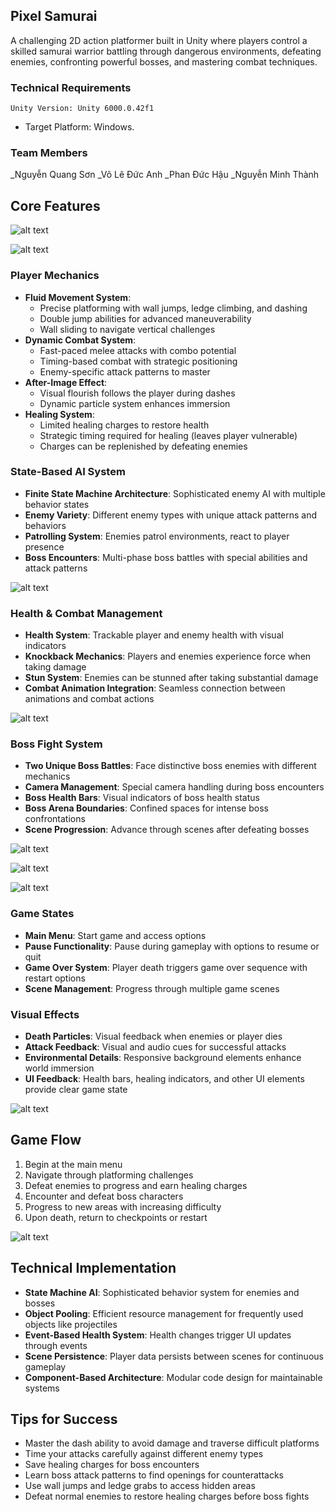 ## Pixel Samurai
A challenging 2D action platformer built in Unity where players control a skilled samurai warrior battling through dangerous environments, defeating enemies, confronting powerful bosses, and mastering combat techniques.

### Technical Requirements
    Unity Version: Unity 6000.0.42f1
- Target Platform: Windows.

### Team Members
  _Nguyễn Quang Sơn
  _Võ Lê Đức Anh
  _Phan Đức Hậu
  _Nguyễn Minh Thành

## Core Features

![alt text](Imgs/image.png)

![alt text](image-1.png)

### Player Mechanics
- **Fluid Movement System**: 
  - Precise platforming with wall jumps, ledge climbing, and dashing
  - Double jump abilities for advanced maneuverability
  - Wall sliding to navigate vertical challenges
- **Dynamic Combat System**: 
  - Fast-paced melee attacks with combo potential
  - Timing-based combat with strategic positioning
  - Enemy-specific attack patterns to master
- **After-Image Effect**: 
  - Visual flourish follows the player during dashes
  - Dynamic particle system enhances immersion
- **Healing System**:
  - Limited healing charges to restore health
  - Strategic timing required for healing (leaves player vulnerable)
  - Charges can be replenished by defeating enemies

### State-Based AI System
- **Finite State Machine Architecture**: Sophisticated enemy AI with multiple behavior states
- **Enemy Variety**: Different enemy types with unique attack patterns and behaviors
- **Patrolling System**: Enemies patrol environments, react to player presence
- **Boss Encounters**: Multi-phase boss battles with special abilities and attack patterns

![alt text](image-2.png)

### Health & Combat Management
- **Health System**: Trackable player and enemy health with visual indicators
- **Knockback Mechanics**: Players and enemies experience force when taking damage
- **Stun System**: Enemies can be stunned after taking substantial damage
- **Combat Animation Integration**: Seamless connection between animations and combat actions

![alt text](image-6.png)

### Boss Fight System
- **Two Unique Boss Battles**: Face distinctive boss enemies with different mechanics
- **Camera Management**: Special camera handling during boss encounters
- **Boss Health Bars**: Visual indicators of boss health status
- **Boss Arena Boundaries**: Confined spaces for intense boss confrontations
- **Scene Progression**: Advance through scenes after defeating bosses

![alt text](image-5.png)

![alt text](image-4.png)

![alt text](image-7.png)

### Game States
- **Main Menu**: Start game and access options
- **Pause Functionality**: Pause during gameplay with options to resume or quit
- **Game Over System**: Player death triggers game over sequence with restart options
- **Scene Management**: Progress through multiple game scenes

### Visual Effects
- **Death Particles**: Visual feedback when enemies or player dies
- **Attack Feedback**: Visual and audio cues for successful attacks
- **Environmental Details**: Responsive background elements enhance world immersion
- **UI Feedback**: Health bars, healing indicators, and other UI elements provide clear game state

![alt text](image-8.png)

## Game Flow
1. Begin at the main menu
2. Navigate through platforming challenges
3. Defeat enemies to progress and earn healing charges
4. Encounter and defeat boss characters
5. Progress to new areas with increasing difficulty
6. Upon death, return to checkpoints or restart

![alt text](image-3.png)

## Technical Implementation
- **State Machine AI**: Sophisticated behavior system for enemies and bosses
- **Object Pooling**: Efficient resource management for frequently used objects like projectiles
- **Event-Based Health System**: Health changes trigger UI updates through events
- **Scene Persistence**: Player data persists between scenes for continuous gameplay
- **Component-Based Architecture**: Modular code design for maintainable systems

## Tips for Success
- Master the dash ability to avoid damage and traverse difficult platforms
- Time your attacks carefully against different enemy types
- Save healing charges for boss encounters
- Learn boss attack patterns to find openings for counterattacks
- Use wall jumps and ledge grabs to access hidden areas
- Defeat normal enemies to restore healing charges before boss fights
